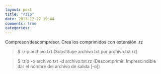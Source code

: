 ```yaml
---
layout: post
title: "rzip"
date: 2013-12-27 19:44
comments: true
categories: 
---
```

Compresor/descompresor. Crea los comprimidos con extensión .rz

>$ rzip archivo.txt (Substituye archivo.txt por archivo.txt.rz)

>$ rzip -o archivo.txt -d archivo.txt.rz (Descomprimir. Imprescindible dar el nombre del archivo de salida [-o])

